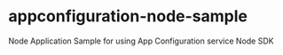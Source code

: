 # appconfiguration-node-sample
Node Application Sample for using App Configuration service Node SDK
